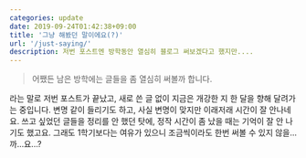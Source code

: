 ```yaml
---
categories: update
date: 2019-09-24T01:42:38+09:00
title: '그냥 해봤던 말이에요(?)'
url: '/just-saying/'
description: 저번 포스트엔 방학동안 열심히 블로그 써보겠다고 했지만....
---
```


> 어쨌든 남은 방학에는 글들을 좀 열심히 써볼까 합니다.

라는 말로 저번 포스트가 끝났고, 새로 쓴 글 없이 지금은 개강한 지 한 달을 향해 달려가는 중입니다. 변명 같이 들리기도 하고, 사실 변명이 맞지만 이래저래 시간이 잘 안나네요.
쓰고 싶었던 글들을 정리를 안 했던 탓에, 정작 시간이 좀 났을 때는 기억이 잘 안 나기도 했고요. 그래도 1학기보다는 여유가 있으니 조금씩이라도 한번 써볼 수 있지 않을...까...요...?
